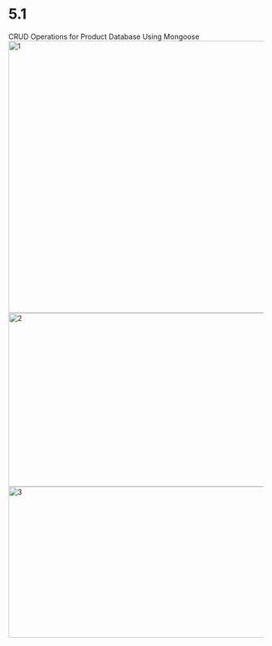 # 5.1
CRUD Operations for Product Database Using Mongoose
<img width="731" height="537" alt="1" src="https://github.com/user-attachments/assets/26a1dca2-8ad0-45e0-a99c-52830e3cb729" />
<img width="787" height="343" alt="2" src="https://github.com/user-attachments/assets/f68ccc73-d8d3-4232-80e1-6c6de035871c" />
<img width="793" height="298" alt="3" src="https://github.com/user-attachments/assets/7d5313d1-34a5-474d-b9ce-a693a21bea83" />
